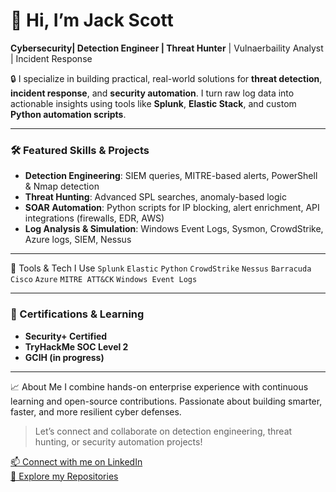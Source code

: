 
# 👋 Hi, I’m Jack Scott

**Cybersecurity| Detection Engineer | Threat Hunter** | Vulnaerbaility Analyst | Incident Response

🔒 I specialize in building practical, real-world solutions for **threat detection**, **incident response**, and **security automation**. I turn raw log data into actionable insights using tools like **Splunk**, **Elastic Stack**, and custom **Python automation scripts**.

---

### 🛠️ Featured Skills & Projects
- **Detection Engineering**: SIEM queries, MITRE-based alerts, PowerShell & Nmap detection
- **Threat Hunting**: Advanced SPL searches, anomaly-based logic
- **SOAR Automation**: Python scripts for IP blocking, alert enrichment, API integrations (firewalls, EDR, AWS)
- **Log Analysis & Simulation**: Windows Event Logs, Sysmon, CrowdStrike, Azure logs, SIEM, Nessus

---

 🎯 Tools & Tech I Use
`Splunk` `Elastic` `Python` `CrowdStrike` `Nessus` `Barracuda` `Cisco` `Azure` `MITRE ATT&CK` `Windows Event Logs`

---

### 🧠 Certifications & Learning
- **Security+ Certified**
- **TryHackMe SOC Level 2**
- **GCIH (in progress)**

---

📈 About Me
I combine hands-on enterprise experience with continuous learning and open-source contributions. Passionate about building smarter, faster, and more resilient cyber defenses.

> Let’s connect and collaborate on detection engineering, threat hunting, or security automation projects!

[📫 Connect with me on LinkedIn](https://www.linkedin.com/in/jack-scott-26149b21b/)  
[📁 Explore my Repositories](https://github.com/sjack8313?tab=repositories)

